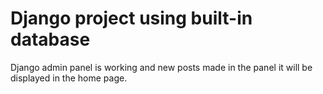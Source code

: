 # Django project using built-in database

Django admin panel is working and new posts made in the panel it will be displayed in the home page.
